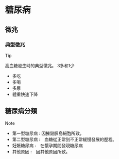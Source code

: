 # 糖尿病
## 徵兆
### 典型徵兆
> [!TIP]
> 高血糖發生時的典型徵兆。
> 3多和1少
> + 多吃
> + 多喝
> + 多尿
> + 體重快速下降

## 糖尿病分類
> [!NOTE]
> + 第一型糖尿病 : 因摧毀胰島細胞所致。
> + 第二型糖尿病 :　血糖從正常到不正常緩慢發展的歷程。
> + 妊娠糖尿病 :　在懷孕期間發現糖尿病
> + 其他原因 :　因其他原因所致。

## 

